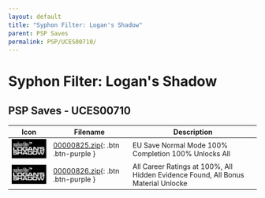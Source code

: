 ```yaml
---
layout: default
title: "Syphon Filter: Logan's Shadow"
parent: PSP Saves
permalink: PSP/UCES00710/
---
```

# Syphon Filter: Logan's Shadow

## PSP Saves - UCES00710

| Icon | Filename | Description |
|------|----------|-------------|
| ![Syphon Filter: Logan's Shadow](ICON0.PNG) | [00000825.zip](00000825.zip){: .btn .btn-purple } | EU Save Normal Mode 100% Completion 100% Unlocks All |
| ![Syphon Filter: Logan's Shadow](ICON0.PNG) | [00000826.zip](00000826.zip){: .btn .btn-purple } | All Career Ratings at 100%, All Hidden Evidence Found, All Bonus Material Unlocke |
